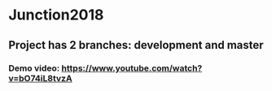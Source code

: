 # Junction2018

## Project has 2 branches: development and master

### Demo video: https://www.youtube.com/watch?v=bO74iL8tvzA

